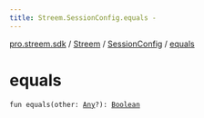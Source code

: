 ```yaml
---
title: Streem.SessionConfig.equals - 
---
```


[pro.streem.sdk](../../index.html) / [Streem](../index.html) / [SessionConfig](index.html) / [equals](./equals.html)

# equals

`fun equals(other: `[`Any`](https://kotlinlang.org/api/latest/jvm/stdlib/kotlin/-any/index.html)`?): `[`Boolean`](https://kotlinlang.org/api/latest/jvm/stdlib/kotlin/-boolean/index.html)